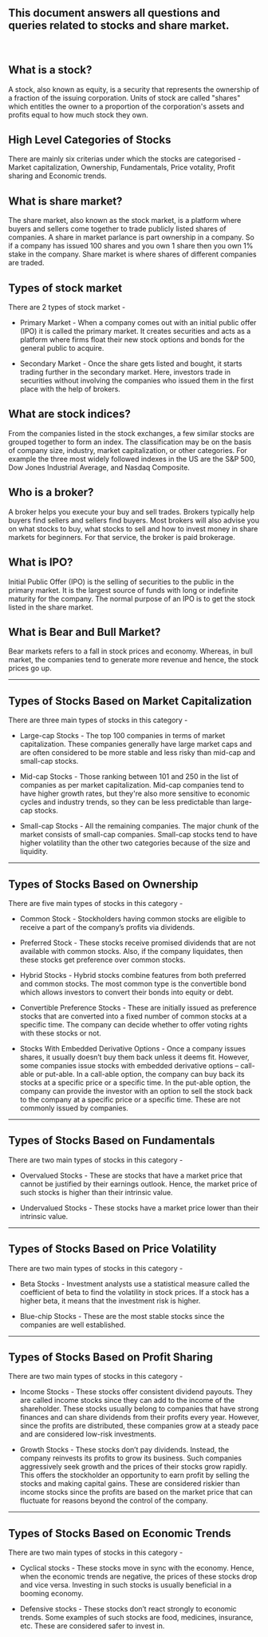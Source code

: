 This document answers all questions and queries related to stocks and share market.
---
<br>

## What is a stock?

A stock, also known as equity, is a security that represents the ownership of a fraction of the issuing corporation. Units of stock are called "shares" which entitles the owner to a proportion of the corporation's assets and profits equal to how much stock they own.

## High Level Categories of Stocks

There are mainly six criterias under which the stocks are categorised - Market capitalization, Ownership, Fundamentals, Price votality, Profit sharing and Economic trends.

## What is share market?

The share market, also known as the stock market, is a platform where buyers and sellers come together to trade publicly listed shares of companies. A share in market parlance is part ownership in a company. So if a company has issued 100 shares and you own 1 share then you own 1% stake in the company. Share market is where shares of different companies are traded.

## Types of stock market

There are 2 types of stock market -

- Primary Market - When a company comes out with an initial public offer (IPO) it is called the primary market. It creates securities and acts as a platform where firms float their new stock options and bonds for the general public to acquire.

- Secondary Market - Once the share gets listed and bought, it starts trading further in the secondary market. Here, investors trade in securities without involving the companies who issued them in the first place with the help of brokers.

## What are stock indices?

From the companies listed in the stock exchanges, a few similar stocks are grouped together to form an index. The classification may be on the basis of company size, industry, market capitalization, or other categories. For example the three most widely followed indexes in the US are the S&P 500, Dow Jones Industrial Average, and Nasdaq Composite.

## Who is a broker?

A broker helps you execute your buy and sell trades. Brokers typically help buyers find sellers and sellers find buyers. Most brokers will also advise you on what stocks to buy, what stocks to sell and how to invest money in share markets for beginners. For that service, the broker is paid brokerage.

## What is IPO?

Initial Public Offer (IPO) is the selling of securities to the public in the primary market. It is the largest source of funds with long or indefinite maturity for the company. The normal purpose of an IPO is to get the stock listed in the share market.

## What is Bear and Bull Market?

Bear markets refers to a fall in stock prices and economy. Whereas, in bull market, the companies tend to generate more revenue and hence, the stock prices go up.

---

## Types of Stocks Based on Market Capitalization

There are three main types of stocks in this category -

- Large-cap Stocks - The top 100 companies in terms of market capitalization. These companies generally have large market caps and are often considered to be more stable and less risky than mid-cap and small-cap stocks.

- Mid-cap Stocks - Those ranking between 101 and 250 in the list of companies as per market capitalization. Mid-cap companies tend to have higher growth rates, but they're also more sensitive to economic cycles and industry trends, so they can be less predictable than large-cap stocks.

- Small-cap Stocks - All the remaining companies. The major chunk of the market consists of small-cap companies. Small-cap stocks tend to have higher volatility than the other two categories because of the size and liquidity.

---

## Types of Stocks Based on Ownership

There are five main types of stocks in this category -

- Common Stock - Stockholders having common stocks are eligible to receive a part of the company’s profits via dividends.

- Preferred Stock - These stocks receive promised dividends that are not available with common stocks. Also, if the company liquidates, then these stocks get preference over common stocks.

- Hybrid Stocks - Hybrid stocks combine features from both preferred and common stocks. The most common type is the convertible bond which allows investors to convert their bonds into equity or debt.

- Convertible Preference Stocks - These are initially issued as preference stocks that are converted into a fixed number of common stocks at a specific time. The company can decide whether to offer voting rights with these stocks or not.

- Stocks With Embedded Derivative Options - Once a company issues shares, it usually doesn’t buy them back unless it deems fit. However, some companies issue stocks with embedded derivative options – call-able or put-able. In a call-able option, the company can buy back its stocks at a specific price or a specific time. In the put-able option, the company can provide the investor with an option to sell the stock back to the company at a specific price or a specific time. These are not commonly issued by companies.

---

## Types of Stocks Based on Fundamentals

There are two main types of stocks in this category -

- Overvalued Stocks - These are stocks that have a market price that cannot be justified by their earnings outlook. Hence, the market price of such stocks is higher than their intrinsic value.

- Undervalued Stocks - These stocks have a market price lower than their intrinsic value.

---

## Types of Stocks Based on Price Volatility

There are two main types of stocks in this category -

- Beta Stocks - Investment analysts use a statistical measure called the coefficient of beta to find the volatility in stock prices. If a stock has a higher beta, it means that the investment risk is higher.

- Blue-chip Stocks - These are the most stable stocks since the companies are well established.

---

## Types of Stocks Based on Profit Sharing

There are two main types of stocks in this category -

- Income Stocks - These stocks offer consistent dividend payouts. They are called income stocks since they can add to the income of the shareholder. These stocks usually belong to companies that have strong finances and can share dividends from their profits every year. However, since the profits are distributed, these companies grow at a steady pace and are considered low-risk investments.

- Growth Stocks - These stocks don’t pay dividends. Instead, the company reinvests its profits to grow its business. Such companies aggressively seek growth and the prices of their stocks grow rapidly. This offers the stockholder an opportunity to earn profit by selling the stocks and making capital gains. These are considered riskier than income stocks since the profits are based on the market price that can fluctuate for reasons beyond the control of the company.

---

## Types of Stocks Based on Economic Trends

There are two main types of stocks in this category -

- Cyclical stocks - These stocks move in sync with the economy. Hence, when the economic trends are negative, the prices of these stocks drop and vice versa. Investing in such stocks is usually beneficial in a booming economy.

- Defensive stocks - These stocks don’t react strongly to economic trends. Some examples of such stocks are food, medicines, insurance, etc. These are considered safer to invest in.
